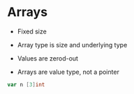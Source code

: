 # Arrays

- Fixed size

- Array type is size and underlying type

- Values are zerod-out

- Arrays are value type, not a pointer

```go
var n [3]int
```
